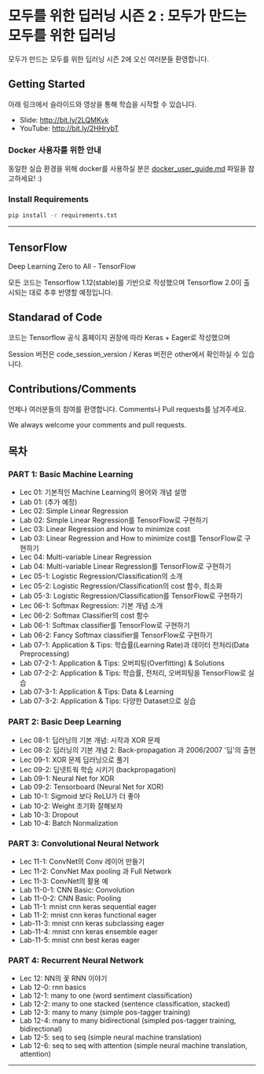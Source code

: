 # 모두를 위한 딥러닝 시즌 2 : 모두가 만드는 모두를 위한 딥러닝

모두가 만드는 모두를 위한 딥러닝 시즌 2에 오신 여러분들 환영합니다. 

## Getting Started

아래 링크에서 슬라이드와 영상을 통해 학습을 시작할 수 있습니다.

* Slide: http://bit.ly/2LQMKvk
* YouTube: http://bit.ly/2HHrybT

### Docker 사용자를 위한 안내

동일한 실습 환경을 위해 docker를 사용하실 분은  [docker_user_guide.md](docker_user_guide.md) 파일을 참고하세요! :)

### Install Requirements

```bash
pip install -r requirements.txt
```

---

## TensorFlow

Deep Learning Zero to All - TensorFlow

모든 코드는 Tensorflow 1.12(stable)를 기반으로 작성했으며 Tensorflow 2.0이 출시되는 대로 추후 반영할 예정입니다.

## Standarad of Code

코드는 Tensorflow 공식 홈페이지 권장에 따라 Keras + Eager로 작성했으며 

Session 버전은 code_session_version / Keras 버전은 other에서 확인하실 수 있습니다.

## Contributions/Comments

언제나 여러분들의 참여를 환영합니다. Comments나 Pull requests를 남겨주세요.

We always welcome your comments and pull requests.

## 목차

### PART 1: Basic Machine Learning

* Lec 01: 기본적인 Machine Learning의 용어와 개념 설명
* Lab 01: (추가 예정)
* Lec 02: Simple Linear Regression
* Lab 02: Simple Linear Regression를 TensorFlow로 구현하기
* Lec 03: Linear Regression and How to minimize cost
* Lab 03: Linear Regression and How to minimize cost를 TensorFlow로 구현하기
* Lec 04: Multi-variable Linear Regression
* Lab 04: Multi-variable Linear Regression를 TensorFlow로 구현하기
* Lec 05-1: Logistic Regression/Classification의 소개
* Lec 05-2: Logistic Regression/Classification의 cost 함수, 최소화
* Lab 05-3: Logistic Regression/Classification를 TensorFlow로 구현하기
* Lec 06-1: Softmax Regression: 기본 개념 소개
* Lec 06-2: Softmax Classifier의 cost 함수
* Lab 06-1: Softmax classifier를 TensorFlow로 구현하기
* Lab 06-2: Fancy Softmax classifier를 TensorFlow로 구현하기
* Lab 07-1: Application & Tips: 학습률(Learning Rate)과 데이터 전처리(Data Preprocessing)
* Lab 07-2-1: Application & Tips: 오버피팅(Overfitting) & Solutions
* Lab 07-2-2: Application & Tips: 학습률, 전처리, 오버피팅을 TensorFlow로 실습
* Lab 07-3-1: Application & Tips: Data & Learning
* Lab 07-3-2: Application & Tips: 다양한 Dataset으로 실습

### PART 2: Basic Deep Learning

* Lec 08-1: 딥러닝의 기본 개념: 시작과 XOR 문제
* Lec 08-2: 딥러닝의 기본 개념 2: Back-propagation 과 2006/2007 '딥'의 출현
* Lec 09-1: XOR 문제 딥러닝으로 풀기
* Lec 09-2: 딥넷트웍 학습 시키기 (backpropagation)
* Lab 09-1: Neural Net for XOR
* Lab 09-2: Tensorboard (Neural Net for XOR)
* Lab 10-1: Sigmoid 보다 ReLU가 더 좋아
* Lab 10-2: Weight 초기화 잘해보자
* Lab 10-3: Dropout
* Lab 10-4: Batch Normalization

### PART 3: Convolutional Neural Network

* Lec 11-1: ConvNet의 Conv 레이어 만들기
* Lec 11-2: ConvNet Max pooling 과 Full Network
* Lec 11-3: ConvNet의 활용 예
* Lab 11-0-1: CNN Basic: Convolution
* Lab 11-0-2: CNN Basic: Pooling
* Lab 11-1: mnist cnn keras sequential eager
* Lab 11-2: mnist cnn keras functional eager
* Lab-11-3: mnist cnn keras subclassing eager
* Lab-11-4: mnist cnn keras ensemble eager
* Lab-11-5: mnist cnn best keras eager

### PART 4: Recurrent Neural Network

* Lec 12: NN의 꽃 RNN 이야기
* Lab 12-0: rnn basics
* Lab 12-1: many to one (word sentiment classification)
* Lab 12-2: many to one stacked (sentence classification, stacked)
* Lab 12-3: many to many (simple pos-tagger training)
* Lab 12-4: many to many bidirectional (simpled pos-tagger training, bidirectional)
* Lab 12-5: seq to seq (simple neural machine translation)
* Lab 12-6: seq to seq with attention (simple neural machine translation, attention)
--------------------------
